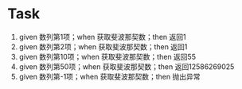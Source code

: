 # Task
1. given 数列第1项；when 获取斐波那契数；then 返回1
2. given 数列第2项；when 获取斐波那契数；then 返回1
3. given 数列第10项；when 获取斐波那契数；then 返回55
4. given 数列第50项；when 获取斐波那契数；then 返回12586269025
5. given 数列第-1项；when 获取斐波那契数；then 抛出异常



